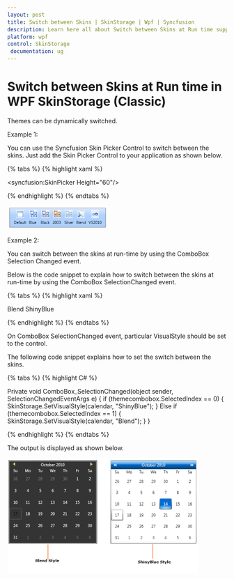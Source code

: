 ```yaml
---
layout: post
title: Switch between Skins | SkinStorage | Wpf | Syncfusion
description: Learn here all about Switch between Skins at Run time support in Syncfusion WPF SkinStorage (Classic) control and more.
platform: wpf
control: SkinStorage
 documentation: ug
---
```


# Switch between Skins at Run time in WPF SkinStorage (Classic)

Themes can be dynamically switched.

Example 1:

You can use the Syncfusion Skin Picker Control to switch between the skins. Just add the Skin Picker Control to your application as shown below.


{% tabs %}
{% highlight xaml %}

<syncfusion:SkinPicker Height="60"/>


{% endhighlight %}
{% endtabs %}

![Switch between skins at runtime](Switch-between-Skins-at-Run-time_images/Switch-between-Skins-at-Run-time_img1.png)





Example 2:

You can switch between the skins at run-time by using the ComboBox Selection Changed event. 

Below is the code snippet to explain how to switch between the skins at run-time by using the ComboBox SelectionChanged event.


{% tabs %}
{% highlight xaml %}

<Grid Name="grid">        
<Grid.ColumnDefinitions>
<ColumnDefinition Width="*"/>
<ColumnDefinition Width="*"/>
</Grid.ColumnDefinitions>
<ComboBox Name="themecombobox" Grid.Column="0" SelectionChanged="ComboBox_SelectionChanged" Width="150" Height="30">
<ComboBoxItem> Blend </ComboBoxItem>
<ComboBoxItem> ShinyBlue </ComboBoxItem>
</ComboBox>
<syncfusion:CalendarEdit Name="calendar" Grid.Column="1"></syncfusion:CalendarEdit>        
</Grid>

{% endhighlight %}
{% endtabs %}

On ComboBox SelectionChanged event, particular VisualStyle should be set to the control. 

The following code snippet explains how to set the switch between the skins.

{% tabs %}
{% highlight C# %}

Private void ComboBox_SelectionChanged(object sender, SelectionChangedEventArgs e)
{
    if (themecombobox.SelectedIndex == 0)
    {
        SkinStorage.SetVisualStyle(calendar, "ShinyBlue");
    }
    Else if (themecombobox.SelectedIndex == 1)
    {
        SkinStorage.SetVisualStyle(calendar, "Blend");
    }
}


{% endhighlight %}
{% endtabs %}

The output is displayed as shown below.



![Switch selection at runtime using combobox selection](Switch-between-Skins-at-Run-time_images/Switch-between-Skins-at-Run-time_img2.png)



